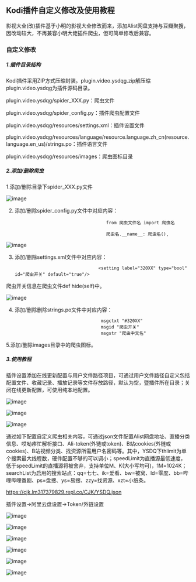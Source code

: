 
## Kodi插件自定义修改及使用教程

影视大全(改)插件基于小明的影视大全修改而来，添加Alist网盘支持与豆瓣聚搜，因改动较大，不再兼容小明大佬插件爬虫，但可简单修改后兼容。

### 自定义修改

##### 1.插件目录结构

Kodi插件采用ZIP方式压缩封装。plugin.video.ysdqg.zip解压缩plugin.video.ysdqg为插件源码目录。

plugin.video.ysdqg/spider_XXX.py：爬虫文件

plugin.video.ysdqg/spider_config.py：插件爬虫配置文件

plugin.video.ysdqg/resources/settings.xml：插件设置文件

plugin.video.ysdqg/resources/language/resource.language.zh_cn(resource.language.en_us)/strings.po：插件语言文件

plugin.video.ysdqg/resources/images：爬虫图标目录

##### 2.添加/删除爬虫

1.添加/删除目录下spider_XXX.py文件

![image](https://raw.githubusercontent.com/lm317379829/PyramidStore/pyramid/img/sc.jpg)

2. 添加/删除spider_config.py文件中对应内容：
                                          
                                          from 爬虫文件名 import 爬虫名 

                                          爬虫名.__name__: 爬虫名(),

![image](https://raw.githubusercontent.com/lm317379829/PyramidStore/pyramid/img/set.jpg)

3. 添加/删除settings.xml文件中对应内容：

                                       <setting label="320XX" type="bool" id="爬虫开关" default="true"/>

爬虫开关信息在爬虫文件def hide(self)中。

![image](https://raw.githubusercontent.com/lm317379829/PyramidStore/pyramid/img/sp.jpg)

4. 添加/删除删除strings.po文件中对应内容：
                                        
                                        msgctxt "#320XX" 
                                        msgid "爬虫开关"
                                        msgstr "爬虫中文名"

5.添加/删除images目录中的爬虫图标。

##### 3.使用教程

插件设置添加在线更新配置与用户文件路径项目，可通过用户文件路径自定义包括配置文件、收藏记录、播放记录等文件存放路径，默认为空，暨插件所在目录；关闭在线更新配置，可使用纯本地配置。

![image](https://raw.githubusercontent.com/lm317379829/PyramidStore/pyramid/img/set2.jpg)

![image](https://raw.githubusercontent.com/lm317379829/PyramidStore/pyramid/img/set3.jpg)

![image](https://raw.githubusercontent.com/lm317379829/PyramidStore/pyramid/img/set4.jpg)

通过如下配置自定义爬虫相关内容，可通过json文件配置Alist网盘地址、直播分类信息、哎呦疼忙解析接口、Ali-token(外链或token)、B站cookies(外链或cookies)、B站视频分类、找资源所需用户名密码等。其中，YSDQ下thlimit为单个搜索最大线程数，硬件配置不够的可以调小；speedLimit为直播源最低速度，低于speedLimit的直播源将被舍弃，支持单位M、K(大小写均可)，1M=1024K；searchList为启用的搜索站点：qq=七七、ik=爱看、bw=被窝、ld=零度、bb=哔哩哔哩番剧、ps=盘搜、ys=易搜、zzy=找资源、xzt=小纸条。

https://cjk.lm317379829.repl.co/CJK/YSDQ.json

插件设置→阿里云盘设置→Token/外链设置

![image](https://raw.githubusercontent.com/lm317379829/PyramidStore/pyramid/img/jx.jpg)

![image](https://raw.githubusercontent.com/lm317379829/PyramidStore/pyramid/img/json.jpg)

![image](https://raw.githubusercontent.com/lm317379829/PyramidStore/pyramid/img/json2.jpg)

![image](https://raw.githubusercontent.com/lm317379829/PyramidStore/pyramid/img/json3.png)

![image](https://raw.githubusercontent.com/lm317379829/PyramidStore/pyramid/img/搜索相关.jpg)

![image](https://raw.githubusercontent.com/lm317379829/PyramidStore/pyramid/img/json4.jpg)

